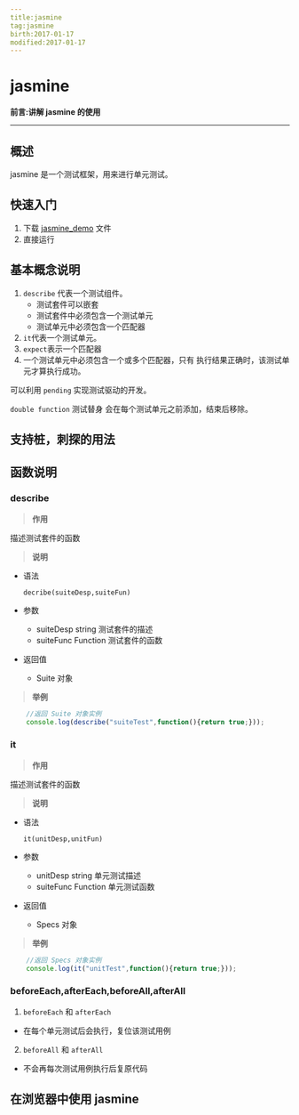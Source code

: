 ```yaml
---
title:jasmine    
tag:jasmine      
birth:2017-01-17      
modified:2017-01-17      
---
```


jasmine
===
**前言:讲解 jasmine 的使用**

---

## 概述
jasmine 是一个测试框架，用来进行单元测试。


## 快速入门
1. 下载  [jasmine_demo]() 文件
2. 直接运行

## 基本概念说明
1. `describe` 代表一个测试组件。
    * 测试套件可以嵌套
    * 测试套件中必须包含一个测试单元
    * 测试单元中必须包含一个匹配器
2. `it`代表一个测试单元。
3. `expect`表示一个匹配器
4. 一个测试单元中必须包含一个或多个匹配器，只有
执行结果正确时，该测试单元才算执行成功。

可以利用 `pending` 实现测试驱动的开发。

`double function` 测试替身
会在每个测试单元之前添加，结束后移除。


## 支持桩，刺探的用法

## 函数说明

### describe 

> **作用**

描述测试套件的函数

> **说明**

* 语法
    
    `decribe(suiteDesp,suiteFun)`

* 参数
    * suiteDesp string 测试套件的描述
    * suiteFunc Function 测试套件的函数

* 返回值
    * Suite 对象
    
> **举例**
    
```js
    //返回 Suite 对象实例
    console.log(describe("suiteTest",function(){return true;}));
```

### it 

> **作用**

描述测试套件的函数

> **说明**

* 语法
    
    `it(unitDesp,unitFun)`

* 参数
    * unitDesp string 单元测试描述
    * suiteFunc Function 单元测试函数

* 返回值
    * Specs 对象
    
> **举例**
    
```js
    //返回 Specs 对象实例
    console.log(it("unitTest",function(){return true;}));
```

### beforeEach,afterEach,beforeAll,afterAll
1. `beforeEach` 和  `afterEach`
* 在每个单元测试后会执行，复位该测试用例

2. `beforeAll` 和  `afterAll`
* 不会再每次测试用例执行后复原代码


## 在浏览器中使用 jasmine




